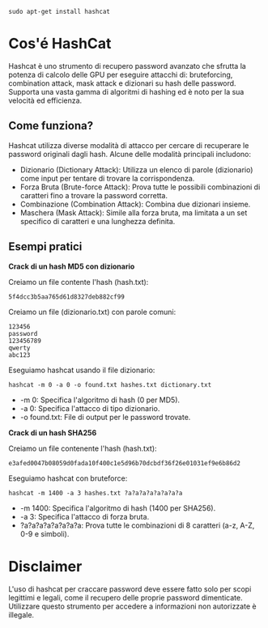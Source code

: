 	sudo apt-get install hashcat
# Cos'é HashCat
Hashcat è uno strumento di recupero password avanzato che sfrutta la potenza di calcolo delle GPU per eseguire attacchi di: bruteforcing, combination attack, mask attack e dizionari su hash delle password. Supporta una vasta gamma di algoritmi di hashing ed è noto per la sua velocità ed efficienza.

## Come funziona?

Hashcat utilizza diverse modalità di attacco per cercare di recuperare le password originali dagli hash. Alcune delle modalità principali includono:

- Dizionario (Dictionary Attack): Utilizza un elenco di parole (dizionario) come input per tentare di trovare la corrispondenza.
- Forza Bruta (Brute-force Attack): Prova tutte le possibili combinazioni di caratteri fino a trovare la password corretta.
- Combinazione (Combination Attack): Combina due dizionari insieme.
- Maschera (Mask Attack): Simile alla forza bruta, ma limitata a un set specifico di caratteri e una lunghezza definita.

## Esempi pratici

**Crack di un hash MD5 con dizionario**

Creiamo un file contente l'hash (hash.txt): 

```5f4dcc3b5aa765d61d8327deb882cf99```

Creiamo un file (dizionario.txt) con parole comuni:

```
123456
password
123456789
qwerty
abc123
```
Eseguiamo hashcat usando il file dizionario:

```hashcat -m 0 -a 0 -o found.txt hashes.txt dictionary.txt```

- -m 0: Specifica l'algoritmo di hash (0 per MD5).
- -a 0: Specifica l'attacco di tipo dizionario.
- -o found.txt: File di output per le password trovate.

**Crack di un hash SHA256**

Creiamo un file contenente l'hash (hash.txt):

```e3afed0047b08059d0fada10f400c1e5d96b70dcbdf36f26e01031ef9e6b86d2```

Eseguiamo hashcat con bruteforce:

```hashcat -m 1400 -a 3 hashes.txt ?a?a?a?a?a?a?a?a```

- -m 1400: Specifica l'algoritmo di hash (1400 per SHA256).
- -a 3: Specifica l'attacco di forza bruta.
- ?a?a?a?a?a?a?a?a: Prova tutte le combinazioni di 8 caratteri (a-z, A-Z, 0-9 e simboli).

# Disclaimer

L'uso di hashcat per craccare password deve essere fatto solo per scopi legittimi e legali, come il recupero delle proprie password dimenticate. Utilizzare questo strumento per accedere a informazioni non autorizzate è illegale.

